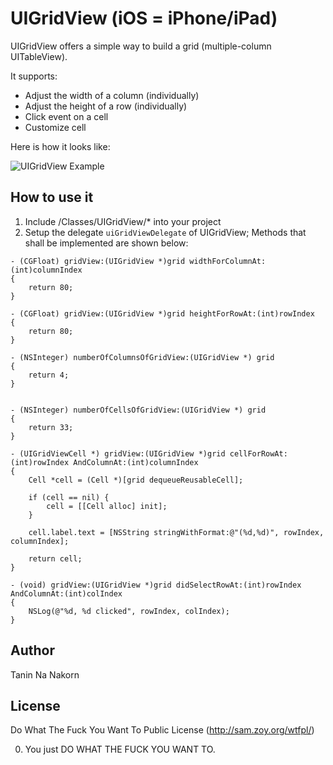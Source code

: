 UIGridView (iOS = iPhone/iPad)
========================

UIGridView offers a simple way to build a grid (multiple-column UITableView).

It supports:

* Adjust the width of a column (individually)
* Adjust the height of a row (individually)
* Click event on a cell
* Customize cell

Here is how it looks like:

![UIGridView Example](https://github.com/tanin47/UIGridView/raw/master/uigridview_example.png)


How to use it
------------------------
1. Include /Classes/UIGridView/* into your project
2. Setup the delegate ```uiGridViewDelegate``` of UIGridView; Methods that shall be implemented are shown below:

```objc
- (CGFloat) gridView:(UIGridView *)grid widthForColumnAt:(int)columnIndex
{
	return 80;
}

- (CGFloat) gridView:(UIGridView *)grid heightForRowAt:(int)rowIndex
{
	return 80;
}

- (NSInteger) numberOfColumnsOfGridView:(UIGridView *) grid
{
	return 4;
}


- (NSInteger) numberOfCellsOfGridView:(UIGridView *) grid
{
	return 33;
}

- (UIGridViewCell *) gridView:(UIGridView *)grid cellForRowAt:(int)rowIndex AndColumnAt:(int)columnIndex
{
	Cell *cell = (Cell *)[grid dequeueReusableCell];
	
	if (cell == nil) {
		cell = [[Cell alloc] init];
	}
	
	cell.label.text = [NSString stringWithFormat:@"(%d,%d)", rowIndex, columnIndex];
	
	return cell;
}

- (void) gridView:(UIGridView *)grid didSelectRowAt:(int)rowIndex AndColumnAt:(int)colIndex
{
	NSLog(@"%d, %d clicked", rowIndex, colIndex);
}
```

Author
------------------------
Tanin Na Nakorn


License
---------

Do What The Fuck You Want To Public License (http://sam.zoy.org/wtfpl/)

0. You just DO WHAT THE FUCK YOU WANT TO.
